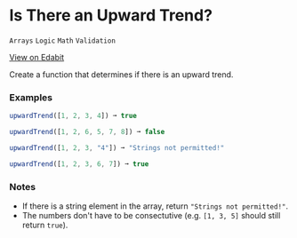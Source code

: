 # Is There an Upward Trend?

`Arrays` `Logic` `Math` `Validation`

[View on Edabit](https://edabit.com/challenge/X3JBqvoG5aq38Dc38)

Create a function that determines if there is an upward trend.

### Examples

```js
upwardTrend([1, 2, 3, 4]) ➞ true

upwardTrend([1, 2, 6, 5, 7, 8]) ➞ false

upwardTrend([1, 2, 3, "4"]) ➞ "Strings not permitted!"

upwardTrend([1, 2, 3, 6, 7]) ➞ true
```

### Notes

- If there is a string element in the array, return `"Strings not permitted!"`.
- The numbers don't have to be consectutive (e.g. `[1, 3, 5]` should still return `true`).
